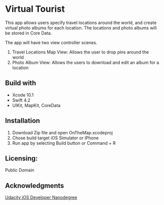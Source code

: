 # Virtual Tourist
This app allows users specify travel locations around the world, and create virtual photo albums for each location. The locations and photo albums will be stored in Core Data.

The app will have two view controller scenes.
1. Travel Locations Map View: Allows the user to drop pins around the world
2. Photo Album View: Allows the users to download and edit an album for a location


## Build with
* Xcode 10.1
* Swift 4.2
* UIKit, MapKit, CoreData 

## Installation
1. Download Zip file and open OnTheMap.xcodeproj
2. Chose build target iOS Simulator or iPhone
3. Run app by selecting Build button or Command + R

## Licensing:
Public Domain

## Acknowledgments
[Udacity iOS Developer Nanodegree](https://eu.udacity.com/course/ios-developer-nanodegree--nd003)
